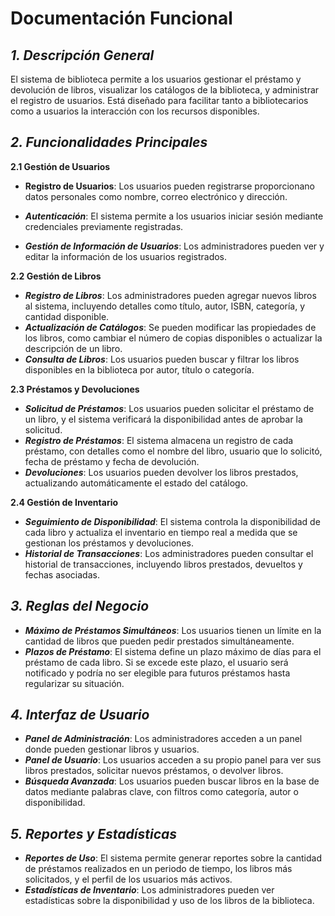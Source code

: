 # Documentación Funcional
## _1. Descripción General_

El sistema de biblioteca permite a los usuarios gestionar el préstamo y devolución de libros, visualizar los catálogos de la biblioteca, y administrar el registro de usuarios. Está diseñado para facilitar tanto a bibliotecarios como a usuarios la interacción con los recursos disponibles.

## _2. Funcionalidades Principales_

**2.1 Gestión de Usuarios**

+ **Registro de Usuarios**: Los usuarios pueden registrarse proporcionano datos personales como nombre, correo electrónico y dirección.

+ **_Autenticación_**: El sistema permite a los usuarios iniciar sesión mediante credenciales previamente registradas.
+ **_Gestión de Información de Usuarios_**: Los administradores pueden ver y editar la información de los usuarios registrados.

**2.2 Gestión de Libros**

+ **_Registro de Libros_**: Los administradores pueden agregar nuevos libros al sistema, incluyendo detalles como título, autor, ISBN, categoría, y cantidad disponible.
+ **_Actualización de Catálogos_**: Se pueden modificar las propiedades de los libros, como cambiar el número de copias disponibles o actualizar la descripción de un libro.
+ **_Consulta de Libros_**: Los usuarios pueden buscar y filtrar los libros disponibles en la biblioteca por autor, título o categoría.

**2.3 Préstamos y Devoluciones**

+ **_Solicitud de Préstamos_**: Los usuarios pueden solicitar el préstamo de un libro, y el sistema verificará la disponibilidad antes de aprobar la solicitud.
+ **_Registro de Préstamos_**: El sistema almacena un registro de cada préstamo, con detalles como el nombre del libro, usuario que lo solicitó, fecha de préstamo y fecha de devolución.
+ **_Devoluciones_**: Los usuarios pueden devolver los libros prestados, actualizando automáticamente el estado del catálogo.

**2.4 Gestión de Inventario**

+ **_Seguimiento de Disponibilidad_**: El sistema controla la disponibilidad de cada libro y actualiza el inventario en tiempo real a medida que se gestionan los préstamos y devoluciones.
+ **_Historial de Transacciones_**: Los administradores pueden consultar el historial de transacciones, incluyendo libros prestados, devueltos y fechas asociadas.

## **_3. Reglas del Negocio_**

+ **_Máximo de Préstamos Simultáneos_**: Los usuarios tienen un límite en la cantidad de libros que pueden pedir prestados simultáneamente.
+ **_Plazos de Préstamo_**: El sistema define un plazo máximo de días para el préstamo de cada libro. Si se excede este plazo, el usuario será notificado y podría no ser elegible para futuros préstamos hasta regularizar su situación.

## **_4. Interfaz de Usuario_**


+ **_Panel de Administración_**: Los administradores acceden a un panel donde pueden gestionar libros y usuarios.
+ **_Panel de Usuario_**: Los usuarios acceden a su propio panel para ver sus libros prestados, solicitar nuevos préstamos, o devolver libros.
+ **_Búsqueda Avanzada_**: Los usuarios pueden buscar libros en la base de datos mediante palabras clave, con filtros como categoría, autor o disponibilidad.

## **_5. Reportes y Estadísticas_**

+ **_Reportes de Uso_**: El sistema permite generar reportes sobre la cantidad de préstamos realizados en un periodo de tiempo, los libros más solicitados, y el perfil de los usuarios más activos.
+ **_Estadísticas de Inventario_**: Los administradores pueden ver estadísticas sobre la disponibilidad y uso de los libros de la biblioteca.
